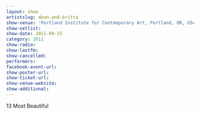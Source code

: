 ```yaml
---
layout: show
artistslug: dean-and-britta
show-venue: 'Portland Institute for Contemporary Art, Portland, OR, USA'
show-setlist: 
show-date: 2011-09-15
category: 2011
show-radio: 
show-lastfm: 
show-cancelled: 
performers: 
facebook-event-url: 
show-poster-url: 
show-ticket-url: 
show-venue-website: 
show-additional: 
---
```


13 Most Beautiful